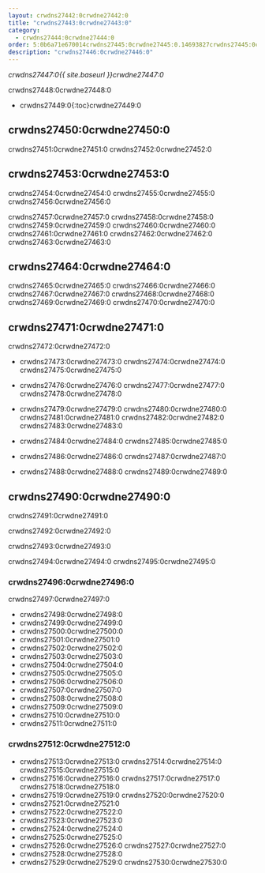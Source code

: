 ```yaml
---
layout: crwdns27442:0crwdne27442:0
title: "crwdns27443:0crwdne27443:0"
category:
  - crwdns27444:0crwdne27444:0
order: 5:0b6a71e670014crwdns27445:0crwdne27445:0.14693827crwdns27445:0crwdne27445:0
description: "crwdns27446:0crwdne27446:0"
---
```

*crwdns27447:0{{ site.baseurl }}crwdne27447:0*

crwdns27448:0crwdne27448:0

- crwdns27449:0{:toc}crwdne27449:0

## crwdns27450:0crwdne27450:0

crwdns27451:0crwdne27451:0 crwdns27452:0crwdne27452:0

## crwdns27453:0crwdne27453:0

crwdns27454:0crwdne27454:0 crwdns27455:0crwdne27455:0 crwdns27456:0crwdne27456:0

crwdns27457:0crwdne27457:0 crwdns27458:0crwdne27458:0 crwdns27459:0crwdne27459:0 crwdns27460:0crwdne27460:0 crwdns27461:0crwdne27461:0 crwdns27462:0crwdne27462:0 crwdns27463:0crwdne27463:0

## crwdns27464:0crwdne27464:0

crwdns27465:0crwdne27465:0 crwdns27466:0crwdne27466:0 crwdns27467:0crwdne27467:0 crwdns27468:0crwdne27468:0 crwdns27469:0crwdne27469:0 crwdns27470:0crwdne27470:0

## crwdns27471:0crwdne27471:0

crwdns27472:0crwdne27472:0

- crwdns27473:0crwdne27473:0 crwdns27474:0crwdne27474:0 crwdns27475:0crwdne27475:0

- crwdns27476:0crwdne27476:0 crwdns27477:0crwdne27477:0 crwdns27478:0crwdne27478:0

- crwdns27479:0crwdne27479:0 crwdns27480:0crwdne27480:0 crwdns27481:0crwdne27481:0 crwdns27482:0crwdne27482:0 crwdns27483:0crwdne27483:0

- crwdns27484:0crwdne27484:0 crwdns27485:0crwdne27485:0

- crwdns27486:0crwdne27486:0 crwdns27487:0crwdne27487:0

- crwdns27488:0crwdne27488:0 crwdns27489:0crwdne27489:0

## crwdns27490:0crwdne27490:0

crwdns27491:0crwdne27491:0

crwdns27492:0crwdne27492:0

crwdns27493:0crwdne27493:0

crwdns27494:0crwdne27494:0 crwdns27495:0crwdne27495:0

### crwdns27496:0crwdne27496:0

<!-- TODO: automate this from event-cataloger --> crwdns27497:0crwdne27497:0

- crwdns27498:0crwdne27498:0
- crwdns27499:0crwdne27499:0
- crwdns27500:0crwdne27500:0
- crwdns27501:0crwdne27501:0
- crwdns27502:0crwdne27502:0
- crwdns27503:0crwdne27503:0
- crwdns27504:0crwdne27504:0
- crwdns27505:0crwdne27505:0
- crwdns27506:0crwdne27506:0
- crwdns27507:0crwdne27507:0
- crwdns27508:0crwdne27508:0
- crwdns27509:0crwdne27509:0
- crwdns27510:0crwdne27510:0
- crwdns27511:0crwdne27511:0

### crwdns27512:0crwdne27512:0

- crwdns27513:0crwdne27513:0 crwdns27514:0crwdne27514:0 crwdns27515:0crwdne27515:0
- crwdns27516:0crwdne27516:0 crwdns27517:0crwdne27517:0 crwdns27518:0crwdne27518:0
- crwdns27519:0crwdne27519:0 crwdns27520:0crwdne27520:0
- crwdns27521:0crwdne27521:0
- crwdns27522:0crwdne27522:0
- crwdns27523:0crwdne27523:0
- crwdns27524:0crwdne27524:0
- crwdns27525:0crwdne27525:0
- crwdns27526:0crwdne27526:0 crwdns27527:0crwdne27527:0
- crwdns27528:0crwdne27528:0
- crwdns27529:0crwdne27529:0 crwdns27530:0crwdne27530:0